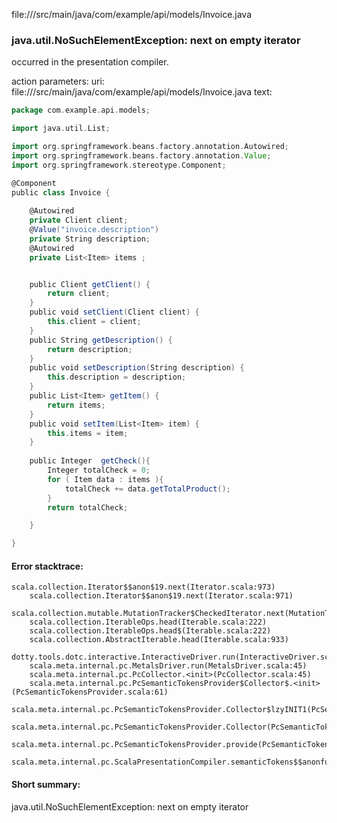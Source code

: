 file://<WORKSPACE>/src/main/java/com/example/api/models/Invoice.java
### java.util.NoSuchElementException: next on empty iterator

occurred in the presentation compiler.

action parameters:
uri: file://<WORKSPACE>/src/main/java/com/example/api/models/Invoice.java
text:
```scala
package com.example.api.models;

import java.util.List;

import org.springframework.beans.factory.annotation.Autowired;
import org.springframework.beans.factory.annotation.Value;
import org.springframework.stereotype.Component;

@Component
public class Invoice {
    
    @Autowired
    private Client client;
    @Value("invoice.description")
    private String description;
    @Autowired
    private List<Item> items ;


    public Client getClient() {
        return client;
    }
    public void setClient(Client client) {
        this.client = client;
    }
    public String getDescription() {
        return description;
    }
    public void setDescription(String description) {
        this.description = description;
    }
    public List<Item> getItem() {
        return items;
    }
    public void setItem(List<Item> item) {
        this.items = item;
    }
    
    public Integer  getCheck(){
        Integer totalCheck = 0;
        for ( Item data : items ){
            totalCheck += data.getTotalProduct();
        }
        return totalCheck;

    }

}

```



#### Error stacktrace:

```
scala.collection.Iterator$$anon$19.next(Iterator.scala:973)
	scala.collection.Iterator$$anon$19.next(Iterator.scala:971)
	scala.collection.mutable.MutationTracker$CheckedIterator.next(MutationTracker.scala:76)
	scala.collection.IterableOps.head(Iterable.scala:222)
	scala.collection.IterableOps.head$(Iterable.scala:222)
	scala.collection.AbstractIterable.head(Iterable.scala:933)
	dotty.tools.dotc.interactive.InteractiveDriver.run(InteractiveDriver.scala:168)
	scala.meta.internal.pc.MetalsDriver.run(MetalsDriver.scala:45)
	scala.meta.internal.pc.PcCollector.<init>(PcCollector.scala:45)
	scala.meta.internal.pc.PcSemanticTokensProvider$Collector$.<init>(PcSemanticTokensProvider.scala:61)
	scala.meta.internal.pc.PcSemanticTokensProvider.Collector$lzyINIT1(PcSemanticTokensProvider.scala:61)
	scala.meta.internal.pc.PcSemanticTokensProvider.Collector(PcSemanticTokensProvider.scala:61)
	scala.meta.internal.pc.PcSemanticTokensProvider.provide(PcSemanticTokensProvider.scala:90)
	scala.meta.internal.pc.ScalaPresentationCompiler.semanticTokens$$anonfun$1(ScalaPresentationCompiler.scala:99)
```
#### Short summary: 

java.util.NoSuchElementException: next on empty iterator